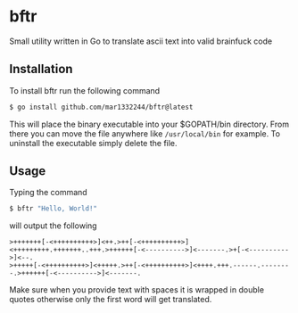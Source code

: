 # bftr

Small utility written in Go to translate ascii text into valid brainfuck code

## Installation

To install bftr run the following command
```sh
$ go install github.com/mar1332244/bftr@latest
```
This will place the binary executable into your $GOPATH/bin directory. From there you can move the file anywhere
like ```/usr/local/bin``` for example. To uninstall the executable simply delete the file.

## Usage

Typing the command 
```sh
$ bftr "Hello, World!"
```
will output the following
```
>+++++++[-<++++++++++>]<++.>++[-<++++++++++>]<+++++++++.+++++++..+++.>++++++[-<---------->]<-------.>+[-<---------->]<--.
>+++++[-<++++++++++>]<+++++.>++[-<++++++++++>]<++++.+++.------.--------.>++++++[-<---------->]<-------.
```
Make sure when you provide text with spaces it is wrapped in double quotes otherwise only the first word will get translated.
